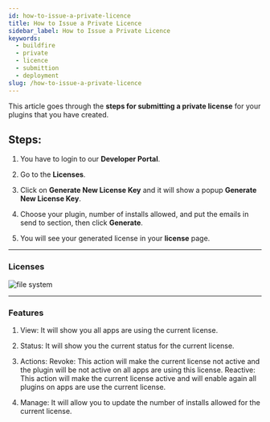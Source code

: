 ```yaml
---
id: how-to-issue-a-private-licence
title: How to Issue a Private Licence
sidebar_label: How to Issue a Private Licence
keywords:
  - buildfire
  - private
  - licence
  - submittion
  - deployment
slug: /how-to-issue-a-private-licence
---
```


This article goes through the **steps for submitting a private license** for your plugins that you have created.

## Steps:
1. You have to login to our **Developer Portal**. 

2. Go to the **Licenses**.

4. Click on **Generate New License Key** and it will show a popup **Generate New License Key**.

5. Choose your plugin, number of installs allowed, and put the emails in send to section, then click **Generate**.

6. You will see your generated license in your **license** page.

***

### Licenses
![file system](https://s3-us-west-2.amazonaws.com/pluginserver/docResources/privateLicenses.png)

***

### Features

1. View: It will show you all apps are using the current license.

2. Status: It will show you the current status for the current license.

3. Actions:
   Revoke: This action will make the current license not active and the plugin will be not active on all apps are using this license.
   Reactive: This action will make the current license active and will enable again all plugins on apps are use the current license.

4. Manage: It will allow you to update the number of installs allowed for the current license.
